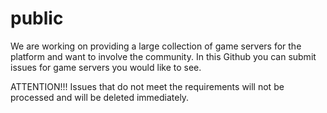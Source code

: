 # public
We are working on providing a large collection of game servers for the platform and want to involve the community.
In this Github you can submit issues for game servers you would like to see. 

ATTENTION!!!
Issues that do not meet the requirements will not be processed and will be deleted immediately.
